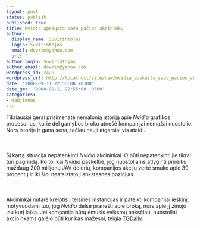 ```yaml
---
layout: post
status: publish
published: true
title: Nvidia apskųsta savo pačios akcininkų
author:
  display_name: Suvirintojas
  login: Suvirintojas
  email: dovrim@yahoo.com
  url: ''
author_login: Suvirintojas
author_email: dovrim@yahoo.com
wordpress_id: 2429
wordpress_url: http://localhost/site/new/nvidia_apskusta_savo_pacios_akcininku/
date: '2008-09-11 22:55:08 +0300'
date_gmt: '2008-09-11 22:55:08 +0300'
categories:
- Naujienos
---
```

<p>Tikriausiai gerai prisimenate nemalonią istoriją apie <i>Nvidia</i> grafikos procesorius, kurie dėl gamybos broko atnešė kompanijai nemažai nuostolio. Nors istorija ir gana sena, tačiau nauji atgarsiai vis ataidi.<br />
<br><br />
<br>Šį kartą situacija nepatenkinti <i>Nvidia</i> akcininkai. O būti nepatenkinti jie tikrai turi pagrindą. Po to, kai <i>Nvidia</i> paskelbė, jog nuostoliams atlyginti prireiks maždaug 200 milijonų JAV dolerių, kompanijos akcijų vertė smuko apie 30 procentų ir iki šiol neatsistato į ankstesnes pozicijas.<br />
<br><br />
<br>Akcininkai nutarė kreiptis į teisines instancijas ir pateikti kompanijai ieškinį, motyvuodami tuo, jog <i>Nvidia</i> delsė pranešti apie broką, nors apie jį žinojo jau kurį laiką. Jei kompanija būtų ėmusis veiksmų anksčiau, nuostoliai akcininkams galėjo būti kur kas mažesni, teigia <a class="ns" href="http://www.tgdaily.com/content/view/39263/118/">TGDaily</a>.<br />
<br><br />
<br><br />
<br></p>
